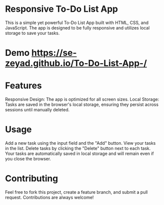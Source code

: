 # Responsive To-Do List App
This is a simple yet powerful To-Do List App built with HTML, CSS, and JavaScript. The app is designed to be fully responsive and utilizes local storage to save your tasks.

# Demo https://se-zeyad.github.io/To-Do-List-App-/

# Features
Responsive Design: The app is optimized for all screen sizes.
Local Storage: Tasks are saved in the browser's local storage, ensuring they persist across sessions until manually deleted.

# Usage
Add a new task using the input field and the "Add" button.
View your tasks in the list.
Delete tasks by clicking the "Delete" button next to each task.
Your tasks are automatically saved in local storage and will remain even if you close the browser.

# Contributing
Feel free to fork this project, create a feature branch, and submit a pull request. Contributions are always welcome!
